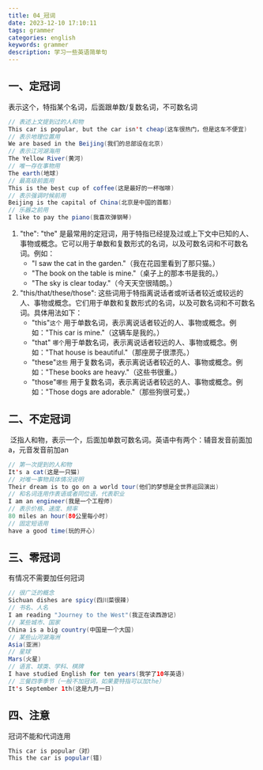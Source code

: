 ```yaml
---
title: 04_冠词
date: 2023-12-10 17:10:11
tags: grammer
categories: english
keywords: grammer
description: 学习一些英语简单句
---
```


## 一、定冠词

表示这个，特指某个名词，后面跟单数/复数名词，不可数名词

```java
// 表述上文提到过的人和物
This car is popular, but the car isn't cheap(这车很热门，但是这车不便宜)
// 表示地理位置用
We are based in the Beijing(我们的总部设在北京)
// 表示江河湖海用
The Yellow River(黄河)
// 唯一存在事物用
The earth(地球)
// 最高级前面用
This is the best cup of coffee(这是最好的一杯咖啡)
// 表示强调时候前用
Beijing is the capital of China(北京是中国的首都)
// 乐器之前用
I like to pay the piano(我喜欢弹钢琴)
```

1. "the": "the" 是最常用的定冠词，用于特指已经提及过或上下文中已知的人、事物或概念。它可以用于单数和复数形式的名词，以及可数名词和不可数名词。例如：
   - "I saw the cat in the garden."（我在花园里看到了那只猫。）
   - "The book on the table is mine."（桌子上的那本书是我的。）
   - "The sky is clear today."（今天天空很晴朗。）
2. "this/that/these/those": 这些词用于特指离说话者或听话者较近或较远的人、事物或概念。它们用于单数和复数形式的名词，以及可数名词和不可数名词。具体用法如下：
   - "this"`这个` 用于单数名词，表示离说话者较近的人、事物或概念。例如："This car is mine."（这辆车是我的。）
   - "that" `哪个`用于单数名词，表示离说话者较远的人、事物或概念。例如："That house is beautiful."（那座房子很漂亮。）
   - "these"`这些` 用于复数名词，表示离说话者较近的人、事物或概念。例如："These books are heavy."（这些书很重。）
   - "those"`哪些` 用于复数名词，表示离说话者较远的人、事物或概念。例如："Those dogs are adorable."（那些狗很可爱。）

## 二、不定冠词

 泛指人和物，表示一个，后面加单数可数名词。英语中有两个：辅音发音前面加a，元音发音前加an

```java
// 第一次提到的人和物
It's a cat(这是一只猫)
// 对唯一事物具体情况说明
Their dream is to go on a world tour(他们的梦想是全世界巡回演出)
// 和名词连用作表语或者同位语，代表职业
I am an engineer(我是一个工程师)
// 表示价格、速度、频率
80 miles an hour(80公里每小时)
// 固定短语用
have a good time(玩的开心)
```

## 三、零冠词

有情况不需要加任何冠词

```java
// 很广泛的概念
Sichuan dishes are spicy(四川菜很辣)
// 书名、人名
I am reading "Journey to the West"(我正在读西游记)
// 某些城市、国家
China is a big country(中国是一个大国)
// 某些山河湖海洲
Asia(亚洲)
// 星球
Mars(火星)
// 语言、球类、学科、棋牌
I have studied English for ten years(我学了10年英语)
// 三餐四季季节（一般不加冠词，如果要特指可以加the）
It's September 1th(这是九月一日)
```

## 四、注意

冠词不能和代词连用

```java
This car is popular（对）
This the car is popular(错)
```


